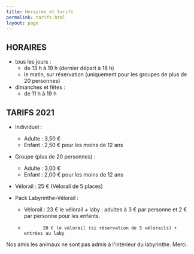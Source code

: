 ```yaml
---
title: Horaires et tarifs
permalink: tarifs.html
layout: page
---
```

## HORAIRES
 
* tous les jours :
  * de 13 h à 19 h (dernier départ à 18 h)
  * le matin, sur réservation (uniquement pour les groupes de plus de 20 personnes)
* dimanches et fêtes :
  * de 11 h à 19 h

## TARIFS 2021

* Individuel :
  * Adulte : 3,50 €
  * Enfant : 2,50 € pour les moins de 12 ans
 
* Groupe (plus de 20 personnes) :
  * Adulte : 3,00 €
  * Enfant : 2,00 € pour les moins de 12 ans
 
* Vélorail : 25 € (Vélorail de 5 places)

* Pack Labyrinthe-Vélorail :
  * Vélorail : 23 € le vélorail + laby : adultes à 3 € par personne et 2 € par personne pour les enfants.
  *            20 € le vélorail (si réservation de 5 vélorails) + entrées au laby
 
 
Nos amis les animaux ne sont pas admis à l'intérieur du labyrinthe. Merci.


